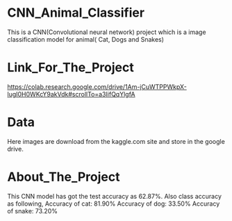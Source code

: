 # CNN_Animal_Classifier
  This is a CNN(Convolutional neural network) project which is a image classification model for animal( Cat, Dogs and Snakes)
# Link_For_The_Project
  https://colab.research.google.com/drive/1Am-jCuWTPPWkpX-lugI0H0WKcY9akVdk#scrollTo=a3IifQqYlgfA
# Data
  Here images are download from the kaggle.com site and store in the google drive.
# About_The_Project
  This CNN model has got the test accuracy as 62.87%.
  Also class accuracy as following,
      Accuracy of cat: 81.90%
      Accuracy of dog: 33.50%
      Accuracy of snake: 73.20%
